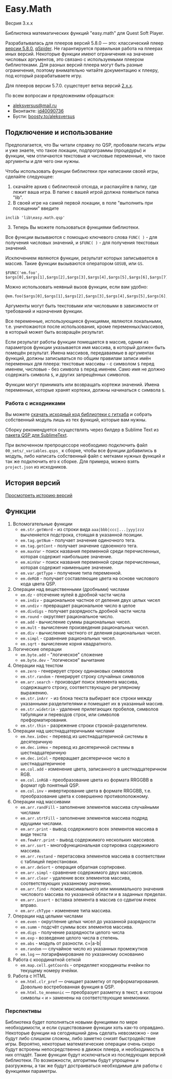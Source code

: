 # Easy.Math

Весрия 3.x.x

Библиотека математических функций "easy.math" для Quest Soft Player.

Разрабатывалась для плееров версий 5.8.0 — это: классический плеер [версии 5.8.0](http://qsp.su/attachments/qsp570.zip), [qSpider](https://aleksversus.github.io/howdo_faq/articles/00000004.html). Не гарантируется правильная работа на плеерах иных версий. Некоторые функции имеют ограничения на значение числовых аргументов, это связано с используемыми плеером библиотеками. Для разных версий плеера могут быть разные ограничения, поэтому внимательно читайте документацию к плееру, под который разрабатываете игру.

Для плееров версии 5.7.0. существует ветка версий [2.x.x](https://github.com/AleksVersus/easy.math).

По всем вопросам и предложениям обращаться:

* aleksversus@mail.ru
* Вконтакте: [id40090736](https://vk.com/id40090736)
* Бусти: [boosty.to/aleksversus](https://boosty.to/aleksversus)

## Подключение и использование

Предполагается, что Вы читали справку по QSP, пробовали писать игры и уже знаете, что такое локации, подпрограммы (процедуры) и функции, чем отличаются текстовые и числовые переменные, что такое аргументы и для чего они нужны.

Чтобы использовать функции библиотеки при написании своей игры, сделайте следующее:

1. скачайте архив с библиотекой отсюда, и распакуйте в папку, где лежит ваша игра. В папке с вашей игрой должна появиться папка "lib".
2. В своей игре на самой первой локации, в поле "выполнить при посещении" введите
```qsp
inclib 'lib\easy.math.qsp'
```
3. Теперь Вы можете пользоваться функциями библиотеки.

Все функции вызываются с помощью ключевого слова `FUNC( )` - для получения числовых значений, и `$FUNC( )` - для получения текстовых значений.

Исключением являются функции, результат которых записывается в массив. Такие функции вызываются оператором `GOSUB`, или `GS`.

```qsp
$FUNC('em.foo', $args[0],$args[1],$args[2],$args[3],$args[4],$args[5],$args[6],$args[7],$args[8])
```

Можно использовать неявный вызов функции, если вам удобно:

```qsp
@em.foo($args[0],$args[1],$args[2],$args[3],$args[4],$args[5],$args[6],$args[7],$args[8])
```

Аргументы могут быть текстовыми или числовыми в зависимости от требований и назначения функции.

Все переменные, использующиеся функциями, являются локальными, т.е. уничтожаются после использования, кроме переменных/массивов, в который может быть возвращён результат.

Если результат работы функции помещается в массив, одним из параметров функции указывается имя массива, в который должен быть помещён результат. Имена массивов, передаваемые в аргументах функций, должны записываться по общим правилам записи имён переменных для плеера: текстовые массивы - с символом `$` перед именем, числовые - без символа `$` перед именем. Само имя не должно содержать символа `$`, и других запрещённых символов.

Функции могут принимать или возвращать кортежи значений. Имена переменных, которые хранят кортежи, должны начинаться с символа `$`.

### Работа с исходниками

Вы можете [скачать исходный код библиотеки с гитхаба](https://github.com/AleksVersus/easy.math.3/tree/main/%5Bsource%5D) и собрать собственный модуль лишь из тех функций, которые вам нужны.

Сборку рекомендуется осуществлять через билдер в Sublime Text из [пакета QSP для SublimeText](https://github.com/AleksVersus/JAD_for_QSP).

При включенном препроцессоре необходимо подключить файл `00_sets/_variables.qsps_` к сборке, чтобы все функции добавились в модуль, либо написать собственный файл с метками нужных функций и так же подключить его к сборке. Для примера, можно взять `project.json` из исходников.

## История версий

[Просмотреть историю версий](https://github.com/AleksVersus/easy.math.3/blob/main/%5Bdisdocs%5D/vhistory.md)

## Функции
1. Вспомогательные функции
	* `em.str.getWord` - из строки вида `aaa|bbb|ccc|...|yyy|zzz` вычленяется подстрока, стоящая в указанной позиции.
	* `em.tag.getNum` - получает значение одиночного тега.
	* `em.tag.getCont` - получает значение сдвоенного тега.
	* `em.maxVar` - поиск названия переменной среди перечисленных, которая содержит наибольшее значение.
	* `em.minVar` - поиск названия переменной среди перечисленных, которая содержит наименьшее значение.
	* `em.var.getType` - получение типа переменной.
	* `em.deRGB` - получает составляющие цвета на основе числового кода цвета QSP.
2. Операции над вещественными (дробными) числами
	* `em.dz` - отсечение нулей в дробной части числа
	* `em.indiv` - рациональное частное от деления двух целых чисел
	* `em.undiv` - превращает рациональное число в целое
	* `em.divdigs` - получает разрядность дробной части числа
	* `em.round` - округляет рациональное число.
	* `em.add` - вычисление суммы рациональных чисел.
	* `em.mult` - вычисление произведения рациональных чисел.
	* `em.div` - вычисление частного от деления рациональных чисел.
	* `em.simpl` - сравнение рациональных чисел.
	* `em.sqrt` - вычисление корня квадратного.
3. Логические операции
	* `em.byte.add` - "логическое" сложение
	* `em.byte.dev` - "логическое" вычитание
4. Операции над текстом
	* `em.zero` - генерирует строку одинаковых символов
	* `em.str.random` - генерирует строку случайных символов
	* `em.arr.search` - производит поиск элемента массива, содержащего строку, соответствующую регулярному выражению.
	* `em.str.inArr `- из блока текста выбирает все строки между указанными разделителями и помещает их в указанный массив.
	* `em.str.widetrim` - удаление прилегающих пробелов, символов табуляции и переводов строк, или символов преформатирования.
	* `em.str.thin` - разрежение строки строкой-разделителем.
5. Операции над шестнадцатеричными числами
	* `em.hex.inDec` - перевод из шестнадцатеричной системы в десятеричную
	* `em.dec.inHex` - перевод из десятеричной системы в шестнадцатеричную
	* `em.dec.inCol` - превращает десятеричное число в шестнадцатеричное
	* `em.col.add` - изменение цвета, записанного в шестнадцатеричном RGB.
	* `em.col.inRGB` - преобразование цвета из формата RRGGBB в формат rgb понятный QSP.
	* `em.col.inv` - инвертирование цвета в формате RRGGBB, т.е. преобразование цвета к совершенно противоположному.
6. Операции над массивами
	* `em.arr.randFill` - заполнение элементов массива случайными числами
	* `em.arr.strtFill` - заполнение элементов массива подряд идущими числами.
	* `em.arr.print` - вывод содержимого всех элементов массива в виде текста
	* `em.fewArr.print` - вывод содержимого нескольких массивов.
	* `em.arr.sort` - многофункциональная сортировка содержимого массива.
	* `em.arr.restand` - перетасовка элементов массива в соответствии с таблицей перестановки.
	* `em.arr.deSort` - операция обратная сортировке.
	* `em.arr.simpl` - сравнение содержимого двух массивов.
	* `em.arr.clear` - удаление всех элементов массива, соответствующих указанному значению.
	* `em.arr.find` - поиск максимального или минимального значения числового массива по указанной области и в заданных пределах.
	* `em.arr.insert` - вставка элемента в массив со сдвигом ячеек вправо.
	* `em.arr.chType` - изменение типа массива.
7. Операции над целыми числами
	* `em.even` - округление целых чисел до указанной разрядности
	* `em.summ` - подсчёт суммы всех элементов массива.
	* `em.digs` - получение разрядности целого числа
	* `em.exp` - возведение целого числа в степень.
	* `em.abs` - модуль от разности. c=|a-b|
	* `em.random` — случайное число из указанных промежутков
	* `em.log` — логарифмирование по указанному основанию
8. Работа с координатной сеткой
	* `em.map.cell.getCoords` - определяет координаты ячейки по текущему номеру ячейки.
9. Работа с HTML
	* `em.html.clr_pref` — очищает разметку от преформатирования. Довольно востребованная функция в QSP.
	* `em.html.to_mnemonic` — преобразует разметку в текст, в котором символы `<` и `>` заменены на соответствующие мнемоники.
	
### Перспективы
Библиотека будет пополняться новыми функциями по мере необходимости, и если существование функции хоть как-то оправдано. Некоторые функции на сегодняшний день сделать невозможно - они будут либо слишком сложны, либо заметно снизят быстродействие игры. Вероятно, некоторые математические операции очень скоро будут встроены непосредственно в движок плеера, и необходимость в них отпадёт. Такие функции будут исключаться из последующих версий библиотеки. По возможности, алгоритмы будут упрощены и разгружены, а так же будут достраиваться необходимые для работы с функциями параметры.